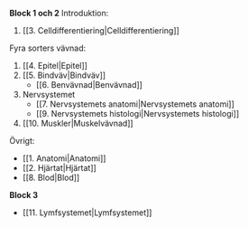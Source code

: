 **Block 1 och 2**
Introduktion:
 1. [[3. Celldifferentiering|Celldifferentiering]]

Fyra sorters vävnad:
1. [[4. Epitel|Epitel]]
2. [[5. Bindväv|Bindväv]]
	- [[6. Benvävnad|Benvävnad]]
3. Nervsystemet
	- [[7. Nervsystemets anatomi|Nervsystemets anatomi]]
	- [[9. Nervsystemets histologi|Nervsystemets histologi]]
4. [[10. Muskler|Muskelvävnad]]

Övrigt:
- [[1. Anatomi|Anatomi]]
- [[2. Hjärtat|Hjärtat]]
- [[8. Blod|Blod]]

**Block 3**
- [[11. Lymfsystemet|Lymfsystemet]]